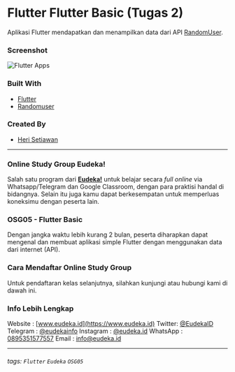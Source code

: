 
# Flutter Flutter Basic (Tugas 2)
Aplikasi Flutter mendapatkan dan menampilkan data dari API [RandomUser](https://randomuser.me/).

### Screenshot
![Flutter Apps](https://res.cloudinary.com/alhanifdev/image/upload/c_scale,w_622/v1574268183/device-2019-11-20-234135_tlxb6q.png "source: flutterappdev.com")

### Built With
- [Flutter](https://flutter.dev)
- [Randomuser](https://randomuser.me)

### Created By
- [Heri Setiawan](https://github.com/eudeka)

---

### Online Study Group Eudeka!
Salah satu program dari [**Eudeka!**](https://www.eudeka.id) untuk belajar secara _full online_ via Whatsapp/Telegram dan Google Classroom, dengan para praktisi handal di bidangnya. Selain itu juga kamu dapat berkesempatan untuk memperluas koneksimu dengan peserta lain.

### OSG05 - Flutter Basic
Dengan jangka waktu lebih kurang 2 bulan, peserta diharapkan dapat mengenal dan membuat aplikasi simple Flutter dengan menggunakan data dari internet (API).

### Cara Mendaftar Online Study Group
Untuk pendaftaran kelas selanjutnya, silahkan kunjungi atau hubungi kami di dawah ini.

### Info Lebih Lengkap
Website : [www.eudeka.id](https://www.eudeka.id)
Twitter: [@EudekaID](https://twitter.com/EudekaID)
Telegram : [@eudekainfo](https://t.me/eudekainfo)
Instagram : [@eudeka.id](https://instagram.com/eudeka.id)
WhatsApp : [0895351577557](https://wa.me/62895351577557)
Email : [info@eudeka.id](mailto:info@eudeka.id)

---

###### tags: `Flutter` `Eudeka` `OSG05`
